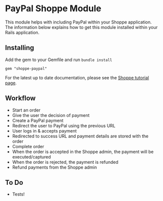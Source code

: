 # PayPal Shoppe Module

This module helps with including PayPal within your Shoppe application.
The information below explains how to get this module installed within your Rails application.

## Installing

Add the gem to your Gemfile and run `bundle install`

`gem "shoppe-paypal"`

For the latest up to date documentation, please see the [Shoppe tutorial page](http://tryshoppe.com/docs/payment-gateways/paypal).

## Workflow

+ Start an order
+ Give the user the decision of payment
+ Create a PayPal payment
+ Redirect the user to PayPal using the previous URL
+ User logs in & accepts payment
+ Redirected to success URL and payment details are stored with the order
+ Complete order
+ When the order is accepted in the Shoppe admin, the payment will be executed/captured
+ When the order is rejected, the payment is refunded
+ Refund payments from the Shoppe admin

## To Do

+ Tests!

